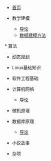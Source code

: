 * [首页](/)

  

* 数学建模

  * [导论](/mathworks/introduction.md)
  * [数据建模方法](/mathworks/data-modeling.md)

​* 算法
  * [动态规划](/algorithms/dynamic-programming.md)

* Linux基础知识

* 软件工程基础

* 计算机网络
  * [导论](/network/introduction.md)

* 微机原理

* 数据库原理
  * [导论](/database/introduction.md)

* 小说故事

* 杂项